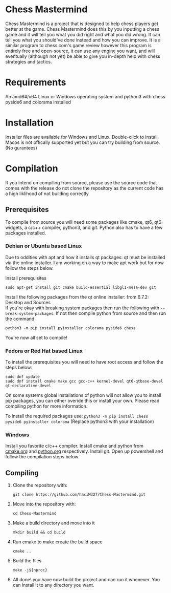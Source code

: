 # Chess Mastermind

Chess Mastermind is a project that is designed to help chess players get better at the game. Chess Mastermind does this by you inputting a chess game and it will tell you what you did right and what you did wrong. It can tell you what you should've done instead and how you can improve. It is a similar program to chess.com's game review however this program is entirely free and open-source, it can use any engine you want, and will eventually (although not yet) be able to give you in-depth help with chess strategies and tactics.

# Requirements

An amd64/x64 Linux or Windows operating system and python3 with chess pyside6 and colorama installed
# Installation
Installer files are available for Windows and Linux. Double-click to install. Macos is not offically supported yet but you can try building from source. (No gurantees)

# Compilation

If you intend on compiling from source, please use the source code that comes with the release do not clone the repository as the current code has a high liklihood of not building correctly

## Prerequisites

To compile from source you will need some packages like cmake, qt6, qt6-widgets, a c/c++ compiler, python3, and git. Python also has to have a few packages installed. 

### Debian or Ubuntu based Linux

Due to oddities with apt and how it installs qt packages: qt must be installed via the online installer. I am working on a way to make apt work but for now follow the steps below.

Install prerequisites
```
sudo apt-get install git cmake build-essential libgl1-mesa-dev git
```
Install the following packages from the qt online installer: from 6.7.2: Desktop and Sources <br />
If you're okay with breaking system packages then run the following with ```--break-system-packages```. If not then compile python from source and then run the command
```
python3 -m pip install pyinstaller colorama pyside6 chess
```
You're now all set to compile!

### Fedora or Red Hat based Linux

To install the prerequisites you will need to have root access and follow the steps below:
```
sudo dnf update
sudo dnf install cmake make gcc gcc-c++ kernel-devel qt6-qtbase-devel qt-declarative-devel
```

On some systems global installations of python will not allow you to install pip packages, you can either overide this or install your own. Please read compiling python for more information.

To install the required packages use:
```python3 -m pip install chess pyside6 pyinstaller colorama```
(Replace python3 with your installation)

### Windows

Install you favorite c/c++ compiler. Install cmake and python from [cmake.org](cmake.org) and [python.org](python.org) respectively. Install git. Open up powershell and follow the compilation steps below

## Compiling

1. Clone the repository with:

   ```git clone https://github.com/haciM327/Chess-Mastermind.git```
   
2. Move into the repository with:

   ```cd Chess-Mastermind```
   
3. Make a build directory and move into it

   ```mkdir build && cd build```

4. Run cmake to make create the build space

   ```cmake ..```

5. Build the files

   ```make -j${nproc}```

6. All done! you have now build the project and can run it whenever. You can install it to any directory you want.
